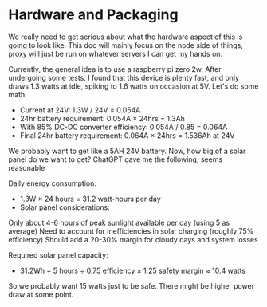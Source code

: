 # Hardware and Packaging

We really need to get serious about what the hardware aspect of this is going to look like. This doc will mainly focus on the node side of things, proxy will just be run on whatever servers I can get my hands on. 

Currently, the general idea is to use a raspberry pi zero 2w. After undergoing some tests, I found that this device is plenty fast, and only draws 1.3 watts at idle, spiking to 1.6 watts on occasion at 5V. Let's do some math:

- Current at 24V: 1.3W / 24V = 0.054A
- 24hr battery requirement: 0.054A × 24hrs = 1.3Ah
- With 85% DC-DC converter efficiency: 0.054A / 0.85 = 0.064A
- Final 24hr battery requirement: 0.064A × 24hrs = 1.536Ah at 24V

We probably want to get like a 5AH 24V battery. Now, how big of a solar panel do we want to get? ChatGPT gave me the following, seems reasonable

Daily energy consumption:
- 1.3W × 24 hours = 31.2 watt-hours per day
- Solar panel considerations:

Only about 4-6 hours of peak sunlight available per day (using 5 as average)
Need to account for inefficiencies in solar charging (roughly 75% efficiency)
Should add a 20-30% margin for cloudy days and system losses

Required solar panel capacity:
- 31.2Wh ÷ 5 hours ÷ 0.75 efficiency × 1.25 safety margin ≈ 10.4 watts

So we probably want 15 watts just to be safe. There might be higher power draw at some point.
